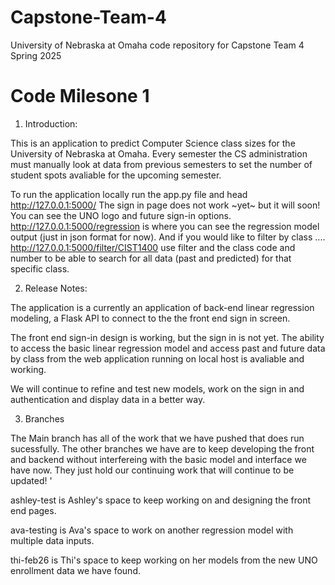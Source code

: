 # Capstone-Team-4
University of Nebraska at Omaha code repository for Capstone Team 4 Spring 2025

# Code Milesone 1
1. Introduction:

 This is an application to predict Computer Science class sizes for the University of Nebraska at Omaha. Every semester the CS administration must manually look at data from previous semesters to set the number of student spots avaliable for the upcoming semester. 
 
 To run the application locally run the app.py file and head http://127.0.0.1:5000/ The sign in page does not work ~yet~ but it will soon! You can see the UNO logo and future sign-in options. http://127.0.0.1:5000/regression is where you can see the regression model output (just in json format for now). And if you would like to filter by class .... http://127.0.0.1:5000/filter/CIST1400 use filter and the class code and number to be able to search for all data (past and predicted) for that specific class. 

2. Release Notes:
 
 The application is a currently an application of back-end linear regression modeling, a Flask API to connect to the the front end sign in screen.

The front end sign-in design is working, but the sign in is not yet. The ability to access the basic linear regression model and access past and future data by class from the web application running on local host is avaliable and working.

We will continue to refine and test new models, work on the sign in and authentication and display data in a better way. 
   
3. Branches

The Main branch has all of the work that we have pushed that does run sucessfully. The other branches we have are to keep developing the front and backend without interfereing with the basic model and interface we have now. They just hold our continuing work that will continue to be updated! '

ashley-test is Ashley's space to keep working on and designing the front end pages.

ava-testing is Ava's space to work on another regression model with multiple data inputs.

thi-feb26 is Thi's space to keep working on her models from the new UNO enrollment data we have found. 

